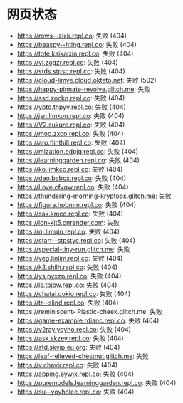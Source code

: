 # 网页状态
- https://rows--zixk.repl.co: 失败 (404)
- https://beaspy--hting.repl.co: 失败 (404)
- https://tote.kaikaixin.repl.co: 失败 (404)
- https://vi.zogzr.repl.co: 失败 (404)
- https://stds.stpsc.repl.co: 失败 (404)
- https://cloud-limve.cloud.okteto.net: 失败 (502)
- https://happy-pinnate-revolve.glitch.me: 失败
- https://ssd.zockq.repl.co: 失败 (404)
- https://ypto.tnpyv.repl.co: 失败 (404)
- https://jsn.limkon.repl.co: 失败 (404)
- https://V2.sukure.repl.co: 失败 (404)
- https://moo.zxco.repl.co: 失败 (404)
- https://aro.flinthill.repl.co: 失败 (404)
- https://mization.edpjg.repl.co: 失败 (404)
- https://learninggarden.repl.co: 失败 (404)
- https://ko.limkco.repl.co: 失败 (404)
- https://deo.babox.repl.co: 失败 (404)
- https://Love.cfvqw.repl.co: 失败 (404)
- https://thundering-morning-kryptops.glitch.me: 失败
- https://figura.hpbmm.repl.co: 失败 (404)
- https://sak.kmco.repl.co: 失败 (404)
- https://lon-kjt5.onrender.com: 失败
- https://qi.limqin.repl.co: 失败 (404)
- https://start--stpstyc.repl.co: 失败 (404)
- https://special-tiny-run.glitch.me: 失败
- https://veg.linlim.repl.co: 失败 (404)
- https://k2.shilh.repl.co: 失败 (404)
- https://ys.pyxzp.repl.co: 失败 (404)
- https://ls.tpjow.repl.co: 失败 (404)
- https://chatai.cokio.repl.co: 失败 (404)
- https://tr--slind.repl.co: 失败 (404)
- https://reminiscent- Plastic-cheek.glitch.me: 失败
- https://game-example.rdianc.repl.co: 失败 (404)
- https://v2ray.yoyho.repl.co: 失败 (404)
- https://ask.skzey.repl.co: 失败 (404)
- https://std.skvip.eu.org: 失败 (404)
- https://leaf-relieved-chestnut.glitch.me: 失败
- https://v.chavir.repl.co: 失败 (404)
- https://apping.eywjx.repl.co: 失败 (404)
- https://puremodels.learninggarden.repl.co: 失败 (404)
- https://su--yoyholee.repl.co: 失败 (404)
